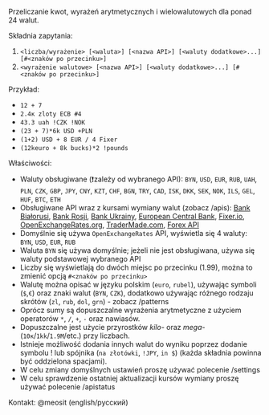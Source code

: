 Przeliczanie kwot, wyrażeń arytmetycznych i wielowalutowych dla ponad 24 walut.

Składnia zapytania:
1) `<liczba/wyrażenie> [<waluta>] [<nazwa API>] [<waluty dodatkowe>...] [#<znaków po przecinku>]`
2) `<wyrażenie walutowe> [<nazwa API>] [<waluty dodatkowe>...] [#<znaków po przecinku>]`

Przykład:
- `12 + 7`
- `2.4к zloty ECB #4`
- `43.3 uah !CZK !NOK`
- `(23 + 7)*6k USD +PLN`
- `(1+2) USD + 8 EUR / 4 Fixer`
- `(12keuro + 8k bucks)*2 !pounds`

Właściwości:
- Waluty obsługiwane (❗zależy od wybranego API): `BYN`, `USD`, `EUR`, `RUB`, `UAH`, `PLN`, `CZK`, `GBP`, `JPY`, `CNY`, `KZT`, `CHF`, `BGN`, `TRY`, `CAD`, `ISK`, `DKK`, `SEK`, `NOK`, `ILS`, `GEL`, `HUF`, `BTC`, `ETH`
- Obsługiwane API wraz z kursami wymiany walut (zobacz /apis): [Bank Białorusi](http://www.nbrb.by/), [Bank Rosji](http://cbr.ru/), [Bank Ukrainy](https://bank.gov.ua/), [European Central Bank](https://www.ecb.europa.eu/home/html/index.en.html), [Fixer.io](https://fixer.io/), [OpenExchangeRates.org](https://openexchangerates.org/), [TraderMade.com](https://tradermade.com), [Forex API](https://fcsapi.com/)
- Domyślnie się używa `OpenExchangeRates` API, wyświetla się 4 waluty: `BYN`, `USD`, `EUR`, `RUB`
- Waluta `BYN` się używa domyślnie; jeżeli nie jest obsługiwana, używa się waluty podstawowej wybranego API 
- Liczby się wyświetlają do dwóch miejsc po przecinku (1.99), można to zmienić opcją `#<znaków po przecinku>`  
- Walutę można opisać w języku polskim (`euro`, `rubel`), używając symboli (`$`,`€`) oraz znaki walut (`BYN`, `CZK`), dodatkowo używając różnego rodzaju skrótów (`zl`, `rub`, `dol`, `grn`) - zobacz /patterns
- Oprócz sumy są dopuszczalne wyrażenia arytmetyczne z użyciem operatorów `*`, `/`, `+`, `-` oraz nawiasów.
- Dopuszczalne jest użycie przyrostków _kilo-_ oraz _mega-_ (`10к`/`1kk`/`1.9M`/etc.) przy liczbach.
- Istnieje możliwość dodania innych walut do wyniku poprzez dodanie symbolu ! lub spójnika (`na złotówki`, `!JPY`, `in $`) (każda składnia powinna być oddzielona spacjami).
- W celu zmiany domyślnych ustawień proszę używać polecenie /settings
- W celu sprawdzenie ostatniej aktualizacji kursów wymiany proszę używać polecenie /apistatus

Kontakt: @meosit (english/русский)